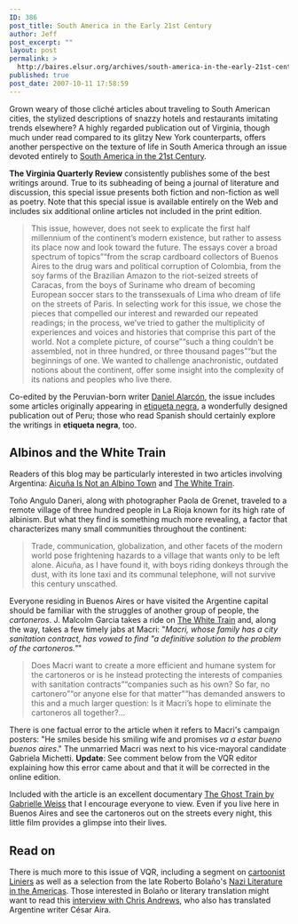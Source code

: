 ```yaml
---
ID: 386
post_title: South America in the Early 21st Century
author: Jeff
post_excerpt: ""
layout: post
permalink: >
  http://baires.elsur.org/archives/south-america-in-the-early-21st-century/
published: true
post_date: 2007-10-11 17:58:59
---
```

Grown weary of those cliché articles about traveling to South American cities, the  stylized descriptions of snazzy hotels and restaurants imitating trends elsewhere?  A highly regarded publication out of Virginia, though much under read compared to its glitzy New York counterparts, offers another perspective on the texture of life in South America through an issue devoted entirely to <a href="http://www.vqronline.org/viewissue.php/prmIID/252">South America in the 21st Century</a>. 

<strong>The Virginia Quarterly Review</strong> consistently publishes some of the best writings around. True to its subheading of being a journal of literature and discussion, this special issue presents both fiction and non-fiction as well as poetry. Note that this special issue is available entirely on the Web and includes six additional online articles not included in the print edition. 



<blockquote>This issue, however, does not seek to explicate the first half millennium of the continent&#8217;s modern existence, but rather to assess its place now and look toward the future. The essays cover a broad spectrum of topics&#8221;&#8220;from the scrap cardboard collectors of Buenos Aires to the drug wars and political corruption of Colombia, from the soy farms of the Brazilian Amazon to the riot-seized streets of Caracas, from the boys of Suriname who dream of becoming European soccer stars to the transsexuals of Lima who dream of life on the streets of Paris. In selecting work for this issue, we chose the pieces that compelled our interest and rewarded our repeated readings; in the process, we&#8217;ve tried to gather the multiplicity of experiences and voices and histories that comprise this part of the world. Not a complete picture, of course&#8221;&#8220;such a thing couldn&#8217;t be assembled, not in three hundred, or three thousand pages&#8221;&#8220;but the beginnings of one. We wanted to challenge anachronistic, outdated notions about the continent, offer some insight into the complexity of its nations and peoples who live there.</blockquote>

Co-edited by the Peruvian-born writer <a href="http://www.danielalarcon.com/">Daniel Alarcón</a>, the issue includes some articles originally appearing in <a href="http://www.etiquetanegra.com.pe/">etiqueta negra</a>, a wonderfully designed publication out of Peru; those who read Spanish should certainly explore the writings in <strong>etiqueta negra</strong>, too. 

<h2>Albinos and the White Train</h2>

Readers of this blog may be particularly interested in two articles involving Argentina: <a href="http://www.vqronline.org/articles/2007/fall/daneri-aicuna-albino/">Aicu&#241;a Is Not an Albino Town</a> and <a href="http://www.vqronline.org/articles/2007/fall/garcia-white-train/">The White Train</a>.

To&#241;o Angulo Daneri, along with photographer Paola de Grenet, traveled to a remote village of three hundred people in La Rioja known for its high rate of albinism. But what they find is something much more revealing, a factor that characterizes many small communities throughout the continent: 


<blockquote>
Trade, communication, globalization, and other facets of the modern world pose frightening hazards to a village that wants only to be left alone. Aicu&#241;a, as I have found it, with boys riding donkeys through the dust, with its lone taxi and its communal telephone, will not survive this century unscathed.</blockquote>

Everyone residing in Buenos Aires or have visited the Argentine capital should be familiar with the struggles of another group of people, the <em>cartoneros</em>.  J. Malcolm Garcia takes a ride on <a href="http://www.vqronline.org/articles/2007/fall/garcia-white-train/">The White Train</a> and, along the way, takes a few timely jabs at Macri: "<em>Macri, whose family has a city sanitation contract, has vowed to find "a definitive solution to the problem of the cartoneros."</em>"


<blockquote>
Does Macri want to create a more efficient and humane system for the cartoneros or is he instead protecting the interests of companies with sanitation contracts&#8221;&#8220;companies such as his own? So far, no cartonero&#8221;&#8220;or anyone else for that matter&#8221;&#8220;has demanded answers to this and a much larger question: Is it Macri&#8217;s hope to eliminate the cartoneros all together?...</blockquote>

There is one factual error to the article when it refers to Macri's campaign posters: "He smiles beside his smiling wife and promises <em>va a estar bueno buenos aires</em>." The unmarried Macri was next to his vice-mayoral candidate Gabriela Michetti. <strong>Update</strong>: See comment below from the VQR editor explaining how this error came about and that it will be corrected in the online edition.

Included with the article is an excellent documentary <a href="http://www.youtube.com/watch?v=KT1GwvTNy7s">The Ghost Train by Gabrielle Weiss</a> that I encourage everyone to view. Even if you live here in Buenos Aires and see the cartoneros out on the streets every night, this little film provides a glimpse into their lives. 

<h2>Read on</h2>

There is much more to this issue of VQR, including a segment on <a href="http://www.vqronline.org/articles/2007/fall/liniers-true-adventures/">cartoonist Liniers</a> as well as a selection from the late Roberto Bola&#241;o's <a href="http://www.vqronline.org/articles/2007/fall/bolano-nazi-literature-americas/">Nazi Literature in the Americas</a>. Those interested in Bola&#241;o or literary translation might want to read this <a href="http://www.quarterlyconversation.com/TQC_8/andrews.html">interview with Chris Andrews</a>, who also has translated Argentine writer César Aira.